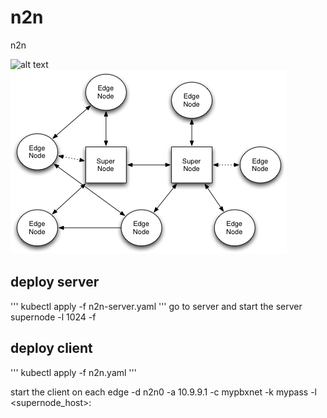 # n2n
n2n

![alt text](images/n2n.png)
![alt text](images/n2n_network.png)



## deploy server 
'''
kubectl apply -f n2n-server.yaml
'''
go to server and start the server 
supernode -l 1024 -f  




## deploy client

'''
kubectl apply -f n2n.yaml
'''

start the client on each 
edge -d n2n0 -a 10.9.9.1 -c mypbxnet -k mypass -l <supernode_host>:<port>
